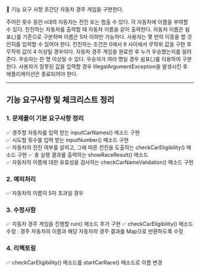 🚀 기능 요구 사항
초간단 자동차 경주 게임을 구현한다.

주어진 횟수 동안 n대의 자동차는 전진 또는 멈출 수 있다.
각 자동차에 이름을 부여할 수 있다. 전진하는 자동차를 출력할 때 자동차 이름을 같이 출력한다.
자동차 이름은 쉼표(,)를 기준으로 구분하며 이름은 5자 이하만 가능하다.
사용자는 몇 번의 이동을 할 것인지를 입력할 수 있어야 한다.
전진하는 조건은 0에서 9 사이에서 무작위 값을 구한 후 무작위 값이 4 이상일 경우이다.
자동차 경주 게임을 완료한 후 누가 우승했는지를 알려준다. 우승자는 한 명 이상일 수 있다.
우승자가 여러 명일 경우 쉼표(,)를 이용하여 구분한다.
사용자가 잘못된 값을 입력할 경우 IllegalArgumentException을 발생시킨 후 애플리케이션은 종료되어야 한다.  
  
---  
  
## 기능 요구사항 및 체크리스트 정리  
  
### 1. 문제풀이 기본 요구사항 정리  
✅ 경주할 자동차를 입력 받는 inputCarNames() 메소드 구현  
✅ 시도할 횟수를 입력 받는 inputNumber() 메소드 구현  
✅ 자동차의 전진 여부를 살피고, 그에 따른 전진을 도출하는 checkCarEligibility() 메소드 구현
✅ 총 실행 결과를 출력하는 showRaceResult() 메소드  
✅ 자동차의 이름에 대한 유효성을 검사하는 checkCarNameValidation() 메소드 구현
  
### 2. 예외처리
✅ 자동차의 이름이 5자 초과일 경우  
  
### 3. 수정사항  
✅ 자동차 경주 게임을 진행할 run() 메소드 추가 구현
✅ checkCarEligibility() 메소드 수정 : 경주 자동차의 이름과 해당 자동차의 경주 결과를 Map으로 반환하도록 수정  
  
### 4. 리팩토링
✅ checkCarEligibility() 메소드를 startCarRace() 메소드로 이름 변경